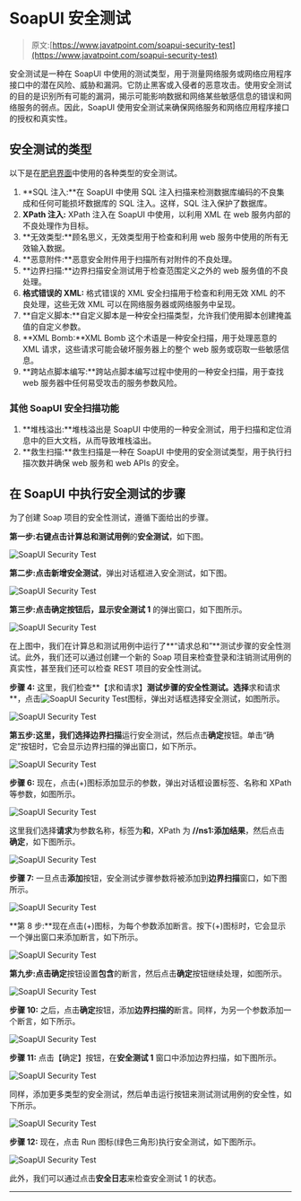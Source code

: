 # SoapUI 安全测试

> 原文:[https://www.javatpoint.com/soapui-security-test](https://www.javatpoint.com/soapui-security-test)

安全测试是一种在 SoapUI 中使用的测试类型，用于测量网络服务或网络应用程序接口中的潜在风险、威胁和漏洞。它防止黑客或入侵者的恶意攻击。使用安全测试的目的是识别所有可能的漏洞，揭示可能影响数据和网络某些敏感信息的错误和网络服务的弱点。因此，SoapUI 使用安全测试来确保网络服务和网络应用程序接口的授权和真实性。

## 安全测试的类型

以下是在[肥皂界面](https://www.javatpoint.com/soapui)中使用的各种类型的安全测试。

1.  **SQL 注入:**在 SoapUI 中使用 SQL 注入扫描来检测数据库编码的不良集成和任何可能损坏数据库的 SQL 注入。这样，SQL 注入保护了数据库。
2.  **XPath 注入:** XPath 注入在 SoapUI 中使用，以利用 XML 在 web 服务内部的不良处理作为目标。
3.  **无效类型:**顾名思义，无效类型用于检查和利用 web 服务中使用的所有无效输入数据。
4.  **恶意附件:**恶意安全附件用于扫描所有对附件的不良处理。
5.  **边界扫描:**边界扫描安全测试用于检查范围定义之外的 web 服务值的不良处理。
6.  **格式错误的 XML:** 格式错误的 XML 安全扫描用于检查和利用无效 XML 的不良处理，这些无效 XML 可以在网络服务器或网络服务中呈现。
7.  **自定义脚本:**自定义脚本是一种安全扫描类型，允许我们使用脚本创建掩盖值的自定义参数。
8.  **XML Bomb:**XML Bomb 这个术语是一种安全扫描，用于处理恶意的 XML 请求，这些请求可能会破坏服务器上的整个 web 服务或窃取一些敏感信息。
9.  **跨站点脚本编写:**跨站点脚本编写过程中使用的一种安全扫描，用于查找 web 服务器中任何易受攻击的服务参数风险。

### 其他 SoapUI 安全扫描功能

1.  **堆栈溢出:**堆栈溢出是 SoapUI 中使用的一种安全测试，用于扫描和定位消息中的巨大文档，从而导致堆栈溢出。
2.  **救生扫描:**救生扫描是一种在 SoapUI 中使用的安全测试类型，用于执行扫描次数并确保 web 服务和 web APIs 的安全。

## 在 SoapUI 中执行安全测试的步骤

为了创建 Soap 项目的安全性测试，遵循下面给出的步骤。

**第一步:**右键点击**计算总和测试用例**的**安全测试**，如下图。

![SoapUI Security Test](../Images/fc5f9f2827ad3a8f82e65949715cb691.png)

**第二步:**点击**新增安全测试**，弹出对话框进入安全测试，如下图。

![SoapUI Security Test](../Images/14bc0d999f057b4c1211b232aff22719.png)

**第三步:**点击确定按钮后，显示**安全测试 1** 的弹出窗口，如下图所示。

![SoapUI Security Test](../Images/96706cb78a11ca66bc2bdee747b0ca4c.png)

在上图中，我们在计算总和测试用例中运行了**“请求总和”**测试步骤的安全性测试。此外，我们还可以通过创建一个新的 Soap 项目来检查登录和注销测试用例的真实性，甚至我们还可以检查 REST 项目的安全性测试。

**步骤 4:** 这里，我们检查**【求和请求】**测试步骤的安全性测试。选择**求和请求**，点击![SoapUI Security Test](../Images/d70ba31604723330fe305bcf81ef903d.png)图标，弹出对话框选择安全测试，如图所示。

![SoapUI Security Test](../Images/5f3f64a07c066b93245b348719e28cc4.png)

**第五步:**这里，我们选择**边界扫描**运行安全测试，然后点击**确定**按钮。单击“确定”按钮时，它会显示边界扫描的弹出窗口，如下所示。

![SoapUI Security Test](../Images/b800c34f8b05eecf65d506d701d08d5b.png)

**步骤 6:** 现在，点击(+)图标添加显示的参数，弹出对话框设置标签、名称和 XPath 等参数，如图所示。

![SoapUI Security Test](../Images/c90e5db22cb843995b6970b9c73a6ab8.png)

这里我们选择**请求**为参数名称，标签为**和**，XPath 为 **//ns1:添加结果**，然后点击**确定**，如下图所示。

![SoapUI Security Test](../Images/194e0b2a7ddce531314ade0883688fff.png)

**步骤 7:** 一旦点击**添加**按钮，安全测试步骤参数将被添加到**边界扫描**窗口，如下图所示。

![SoapUI Security Test](../Images/69b0de48da4af8c8e86b87f55208372b.png)

**第 8 步:**现在点击(+)图标，为每个参数添加断言。按下(+)图标时，它会显示一个弹出窗口来添加断言，如下所示。

![SoapUI Security Test](../Images/d6a8ac1e49e0407bec9f4d0525ce947d.png)

**第九步:**点击**确定**按钮设置**包含**的断言，然后点击**确定**按钮继续处理，如图所示。

![SoapUI Security Test](../Images/5f2896bbaf6a9fcb97ef4ea50b0b573a.png)

**步骤 10:** 之后，点击**确定**按钮，添加**边界扫描的**断言。同样，为另一个参数添加一个断言，如下所示。

![SoapUI Security Test](../Images/2414585a3d32f10bc95573b50ba67bce.png)

**步骤 11:** 点击【确定】按钮，在**安全测试 1** 窗口中添加边界扫描，如下图所示。

![SoapUI Security Test](../Images/9dcabff19300f4c2cc24b59faf098b30.png)

同样，添加更多类型的安全测试，然后单击运行按钮来测试测试用例的安全性，如下所示。

![SoapUI Security Test](../Images/756f992f230b12dd97ba3af1df5c290a.png)

**步骤 12:** 现在，点击 Run 图标(绿色三角形)执行安全测试，如下图所示。

![SoapUI Security Test](../Images/8c9253ba32e4a3bb02a4a6757f70a98e.png)

此外，我们可以通过点击**安全日志**来检查安全测试 1 的状态。

* * *